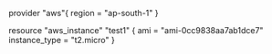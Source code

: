 provider "aws"{
    region = "ap-south-1"
}

resource "aws_instance" "test1" {
    ami = "ami-0cc9838aa7ab1dce7"
    instance_type   = "t2.micro"
}
